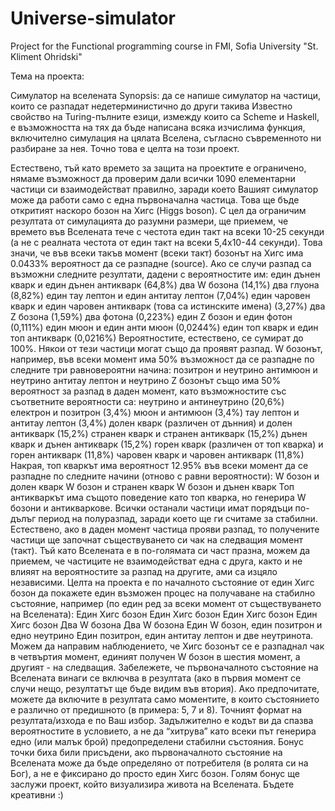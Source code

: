 # Universe-simulator
Project for the Functional programming course in FMI, Sofia University "St. Kliment Ohridski"

Тема на проекта:

Симулатор на вселената
Synopsis: да се напише симулатор на частици, които се разпадат недетерминистично до други такива
Известно свойство на Turing-пълните езици, измежду които са Scheme и Haskell, е възможността на тях да бъде написана всяка изчислима функция, включително симулация на цялата Вселена, съгласно съвременното ни разбиране за нея. Точно това е целта на този проект.

Естествено, тъй като времето за защита на проектите е ограничено, нямаме възможност да проверим дали всички 1090 елементарни частици си взаимодействат правилно, заради което Вашият симулатор може да работи само с една първоначална частица. Това ще бъде откритият наскоро бозон на Хигс (Higgs boson).
С цел да ограничим резултата от симулацията до разумни размери, ще приемем, че времето във Вселената тече с честота един такт на всеки 10-25 секунди (а не с реалната честота от един такт на всеки 5,4х10-44 секунди). Това значи, че във всеки такъв момент (всеки такт) бозонът на Хигс има 0.0433% вероятност да се разпадне (source). Ако се случи разпад са възможни следните резултати, дадени с вероятностите им:
един дънен кварк и един дънен антикварк (64,8%)
два W бозона (14,1%)
два глуона (8,82%)
един тау лептон и един антитау лептон (7,04%)
един чаровен кварк и един чаровен антикварк (това са истинските имена) (3,27%)
два Z бозона (1,59%)
два фотона (0,223%)
един Z бозон и един фотон (0,111%)
един мюон и един анти мюон (0,0244%)
един топ кварк и един топ антикварк (0,0216%)
Вероятностите, естествено, се сумират до 100%. Някои от тези частици могат също да проявят разпад. W бозонът, например, във всеки момент има 50% възможност да се разпадне по следните три равновероятни начина:
позитрон и неутрино
антимюон и неутрино
антитау лептон и неутрино
Z бозонът също има 50% вероятност за разпад в даден момент, като възможностите със съответните вероятности са:
неутрино и антинеутрино (20,6%)
електрон и позитрон (3,4%)
мюон и антимюон (3,4%)
тау лептон и антитау лептон (3,4%)
долен кварк (различен от дънния) и долен антикварк (15,2%)
странен кварк и странен антикварк (15,2%)
дънен кварк и дънен антикварк (15,2%)
горен кварк (различен от топ кварка) и горен антикварк (11,8%)
чаровен кварк и чаровен антикварк (11,8%)
Накрая, топ кваркът има вероятност 12.95% във всеки момент да се разпадне по следните начини (отново с равни вероятности):
W бозон и долен кварк
W бозон и странен кварк
W бозон и дънен кварк
Топ антикваркът има същото поведение като топ кварка, но генерира W бозони и антикваркове. Всички останали частици имат порядъци по-дълъг период на полуразпад, заради което ще ги считаме за стабилни. Естествено, ако в даден момент частица прояви разпад, то получените частици ще започнат съществуването си чак на следващия момент (такт).
Тъй като Вселената е в по-голямата си част празна, можем да приемем, че частиците не взаимодействат една с друга, както и не влияят на вероятностите за разпад на другите, ами са изцяло независими.
Целта на проекта е по началното състояние от един Хигс бозон да покажете един възможен процес на получаване на стабилно състояние, например (по един ред за всеки момент от съществуването на Вселената):
Един Хигс бозон
Един Хигс бозон
Един Хигс бозон
Един Хигс бозон
Два W бозона
Два W бозона
Един W бозон, един позитрон и едно неутрино
Един позитрон, един антитау лептон и двe неутринота.
Можем да направим наблюдението, че Хигс бозонът се е разпаднал чак в четвъртия момент, единият получен W бозон в шестия момент, а другият - на следващия. Забележете, че първоначалното състояние на Вселената винаги се включва в резултата (ако в първия момент се случи нещо, резултатът ще бъде видим във втория). Ако предпочитате, можете да включите в резултата само моментите, в които състоянието е различно от предишното (в примера: 5, 7 и 8). Точният формат на резултата/изхода е по Ваш избор. Задължително е кодът ви да спазва вероятностите в условието, а не да “хитрува” като всеки път генерира едно (или малък брой) предопределени стабилни състояния. 
Бонус точки биха били присъдени, ако първоначалното състояние на Вселената може да бъде определяно от потребителя (в ролята си на Бог), а не е фиксирано до просто един Хигс бозон. Голям бонус ще заслужи проект, който визуализира живота на Вселената. Бъдете креативни :)
